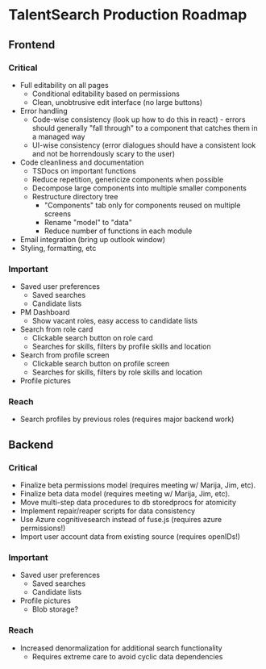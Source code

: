 # TalentSearch Production Roadmap

## Frontend

### Critical

* Full editability on all pages
  * Conditional editability based on permissions
  * Clean, unobtrusive edit interface (no large buttons)
* Error handling
  * Code-wise consistency (look up how to do this in react) - errors should generally "fall through" to a component that catches them in a managed way
  * UI-wise consistency (error dialogues should have a consistent look and not be horrendously scary to the user)
* Code cleanliness and documentation
  * TSDocs on important functions
  * Reduce repetition, genericize components when possible
  * Decompose large components into multiple smaller components
  * Restructure directory tree
    * "Components" tab only for components reused on multiple screens
    * Rename "model" to "data"
    * Reduce number of functions in each module
* Email integration (bring up outlook window)
* Styling, formatting, etc

### Important

* Saved user preferences
  * Saved searches
  * Candidate lists
* PM Dashboard
  * Show vacant roles, easy access to candidate lists
* Search from role card
  * Clickable search button on role card
  * Searches for skills, filters by profile skills and location
* Search from profile screen
  * Clickable search button on profile screen
  * Searches for skills, filters by role skills and location
* Profile pictures

### Reach

* Search profiles by previous roles (requires major backend work)

## Backend

### Critical

* Finalize beta permissions model (requires meeting w/ Marija, Jim, etc).
* Finalize beta data model (requires meeting w/ Marija, Jim, etc).
* Move multi-step data procedures to db storedprocs for atomicity
* Implement repair/reaper scripts for data consistency
* Use Azure cognitivesearch instead of fuse.js (requires azure permissions!)
* Import user account data from existing source (requires openIDs!)

### Important

* Saved user preferences
  * Saved searches
  * Candidate lists
* Profile pictures
  * Blob storage?

### Reach

* Increased denormalization for additional search functionality
  * Requires extreme care to avoid cyclic data dependencies
